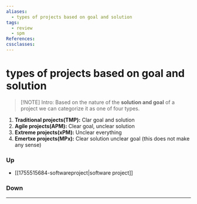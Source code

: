 ```yaml
---
aliases:
  - types of projects based on goal and solution
tags:
  - review
  - spm
References:
cssclasses:
---
```

# types of projects based on goal and solution
> [!NOTE] Intro: 
> Based on the nature of the **solution and goal** of a project we can categorize it as one of four types.
> 

1. **Traditional projects(TMP):** Clar goal and solution
2. **Agile projects(APM):** Clear goal, unclear solution
3. **Extreme projects(xPM):** Unclear everything
4. **Emertxe projects(MPx):** Clear solution unclear goal (this does not make any sense)
### Up
- [[1755515684-softwareproject|software project]]
### Down
***
